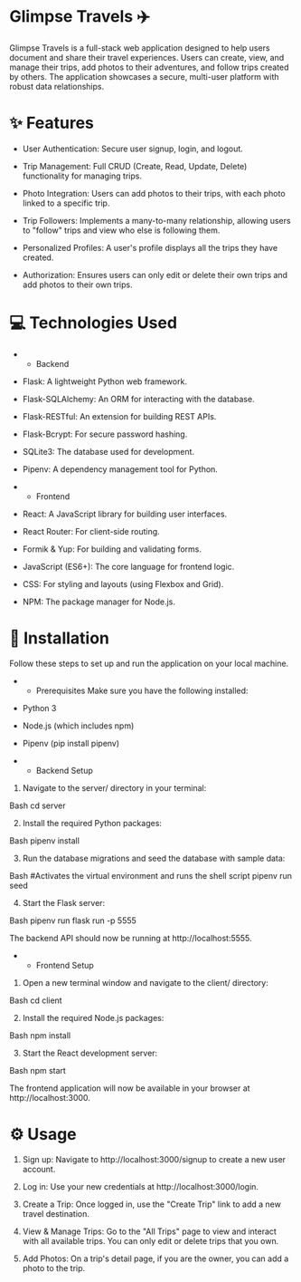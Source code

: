 # Glimpse Travels ✈️

Glimpse Travels is a full-stack web application designed to help users document and share their travel experiences. Users can create, view, and manage their trips, add photos to their adventures, and follow trips created by others. The application showcases a secure, multi-user platform with robust data relationships.

# ✨ Features
* User Authentication: Secure user signup, login, and logout.

* Trip Management: Full CRUD (Create, Read, Update, Delete) functionality for managing trips.

* Photo Integration: Users can add photos to their trips, with each photo linked to a specific trip.

* Trip Followers: Implements a many-to-many relationship, allowing users to "follow" trips and view who else is following them.

* Personalized Profiles: A user's profile displays all the trips they have created.

* Authorization: Ensures users can only edit or delete their own trips and add photos to their own trips.

# 💻 Technologies Used
* * Backend
* Flask: A lightweight Python web framework.

* Flask-SQLAlchemy: An ORM for interacting with the database.

* Flask-RESTful: An extension for building REST APIs.

* Flask-Bcrypt: For secure password hashing.

* SQLite3: The database used for development.

* Pipenv: A dependency management tool for Python.

* * Frontend
* React: A JavaScript library for building user interfaces.

* React Router: For client-side routing.

* Formik & Yup: For building and validating forms.

* JavaScript (ES6+): The core language for frontend logic.

* CSS: For styling and layouts (using Flexbox and Grid).

* NPM: The package manager for Node.js.

# 🚀 Installation
Follow these steps to set up and run the application on your local machine.

* * Prerequisites
Make sure you have the following installed:

* Python 3

* Node.js (which includes npm)

* Pipenv (pip install pipenv)

* * Backend Setup
1. Navigate to the server/ directory in your terminal:

Bash
cd server

2. Install the required Python packages:

Bash
pipenv install

3. Run the database migrations and seed the database with sample data:

Bash
#Activates the virtual environment and runs the shell script
pipenv run seed

4. Start the Flask server:

Bash
pipenv run flask run -p 5555

The backend API should now be running at http://localhost:5555.

* * Frontend Setup
1. Open a new terminal window and navigate to the client/ directory:

Bash
cd client

2. Install the required Node.js packages:

Bash
npm install

3. Start the React development server:

Bash
npm start

The frontend application will now be available in your browser at http://localhost:3000.

# ⚙️ Usage
1. Sign up: Navigate to http://localhost:3000/signup to create a new user account.

2. Log in: Use your new credentials at http://localhost:3000/login.

3. Create a Trip: Once logged in, use the "Create Trip" link to add a new travel destination.

4. View & Manage Trips: Go to the "All Trips" page to view and interact with all available trips. You can only edit or delete trips that you own.

5. Add Photos: On a trip's detail page, if you are the owner, you can add a photo to the trip.

